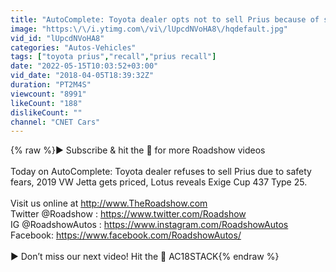 ```yaml
---
title: "AutoComplete: Toyota dealer opts not to sell Prius because of safety issues"
image: "https:\/\/i.ytimg.com\/vi\/lUpcdNVoHA8\/hqdefault.jpg"
vid_id: "lUpcdNVoHA8"
categories: "Autos-Vehicles"
tags: ["toyota prius","recall","prius recall"]
date: "2022-05-15T10:03:52+03:00"
vid_date: "2018-04-05T18:39:32Z"
duration: "PT2M4S"
viewcount: "8991"
likeCount: "188"
dislikeCount: ""
channel: "CNET Cars"
---
```

{% raw %}► Subscribe &amp; hit the 🔔 for more Roadshow videos<br /><br />Today on AutoComplete: Toyota dealer refuses to sell Prius due to safety fears, 2019 VW Jetta gets priced, Lotus reveals Exige Cup 437 Type 25.<br /><br />Visit us online at <a rel="nofollow" target="blank" href="http://www.TheRoadshow.com">http://www.TheRoadshow.com</a><br />Twitter @Roadshow : <a rel="nofollow" target="blank" href="https://www.twitter.com/Roadshow">https://www.twitter.com/Roadshow</a><br />IG @RoadshowAutos : <a rel="nofollow" target="blank" href="https://www.instagram.com/RoadshowAutos">https://www.instagram.com/RoadshowAutos</a><br />Facebook: <a rel="nofollow" target="blank" href="https://www.facebook.com/RoadshowAutos/">https://www.facebook.com/RoadshowAutos/</a><br /><br />► Don’t miss our next video! Hit the 🔔 AC18STACK{% endraw %}
